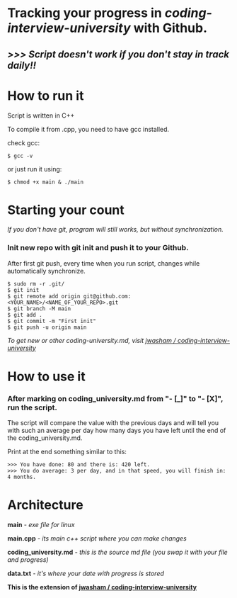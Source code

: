 # Tracking your progress in *coding-interview-university* with Github.

## ***>>> Script doesn't work if you don't stay in track daily!!***

# **How to run it**

Script is written in C++

To compile it from .cpp, you need to have gcc installed.

check gcc:

```
$ gcc -v
```

or just run it using:

```
$ chmod +x main & ./main
```
# **Starting your count**
*If you don't have git, program will still works, but without synchronization.*
### Init new repo with git init and push it to your Github.


After first git push, every time when you run script, changes while automatically synchronize.

```
$ sudo rm -r .git/
$ git init
$ git remote add origin git@github.com:<YOUR_NAME>/<NAME_OF_YOUR_REPO>.git
$ git branch -M main
$ git add .
$ git commit -m "First init"
$ git push -u origin main
```

*To get new or other coding-university.md, visit  [jwasham / coding-interview-university](https://github.com/jwasham/coding-interview-university)*

# **How to use it**

### After marking on coding_university.md from "- [_]" to "- [X]", run the script.

The script will compare the value with the previous days and will tell you with such an average per day how many days you have left until the end of the coding_university.md.

Print at the end something similar to this:
```
>>> You have done: 80 and there is: 420 left.
>>> You do average: 3 per day, and in that speed, you will finish in: 4 months.
```


# **Architecture**

**main** *- exe file for linux*

**main.cpp** *- its main c++ script where you can make changes*


**coding_university.md** *- this is the source md file (you swap it with your file and progress)*

**data.txt** *- it's where your date with progress is stored*

**This is the extension of [jwasham / coding-interview-university](https://github.com/jwasham/coding-interview-university)**



